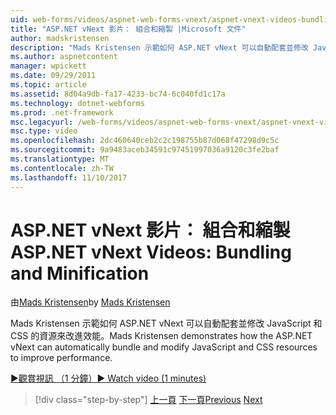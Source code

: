 ```yaml
---
uid: web-forms/videos/aspnet-web-forms-vnext/aspnet-vnext-videos-bundling-and-minification
title: "ASP.NET vNext 影片： 組合和縮製 |Microsoft 文件"
author: madskristensen
description: "Mads Kristensen 示範如何 ASP.NET vNext 可以自動配套並修改 JavaScript 和 CSS 的資源來改進效能。"
ms.author: aspnetcontent
manager: wpickett
ms.date: 09/29/2011
ms.topic: article
ms.assetid: 8d04a9db-fa17-4233-bc74-6c040fd1c17a
ms.technology: dotnet-webforms
ms.prod: .net-framework
msc.legacyurl: /web-forms/videos/aspnet-web-forms-vnext/aspnet-vnext-videos-bundling-and-minification
msc.type: video
ms.openlocfilehash: 2dc460640ceb2c2c198755b87d068f47298d9c5c
ms.sourcegitcommit: 9a9483aceb34591c97451997036a9120c3fe2baf
ms.translationtype: MT
ms.contentlocale: zh-TW
ms.lasthandoff: 11/10/2017
---
```

<a name="aspnet-vnext-videos-bundling-and-minification"></a><span data-ttu-id="aaf21-103">ASP.NET vNext 影片： 組合和縮製</span><span class="sxs-lookup"><span data-stu-id="aaf21-103">ASP.NET vNext Videos: Bundling and Minification</span></span>
====================
<span data-ttu-id="aaf21-104">由[Mads Kristensen](https://github.com/madskristensen)</span><span class="sxs-lookup"><span data-stu-id="aaf21-104">by [Mads Kristensen](https://github.com/madskristensen)</span></span>

<span data-ttu-id="aaf21-105">Mads Kristensen 示範如何 ASP.NET vNext 可以自動配套並修改 JavaScript 和 CSS 的資源來改進效能。</span><span class="sxs-lookup"><span data-stu-id="aaf21-105">Mads Kristensen demonstrates how the ASP.NET vNext can automatically bundle and modify JavaScript and CSS resources to improve performance.</span></span>

[<span data-ttu-id="aaf21-106">&#9654;觀賞視訊 （1 分鐘）</span><span class="sxs-lookup"><span data-stu-id="aaf21-106">&#9654; Watch video (1 minutes)</span></span>](https://channel9.msdn.com/Blogs/ASP-NET-Site-Videos/aspnet-vnext-videos-bundling-and-minification)

>[!div class="step-by-step"]
<span data-ttu-id="aaf21-107">[上一頁](aspnet-45-web-forms-strong-typed-data-controls.md)
[下一頁](getting-started-with-the-next-version-of-aspnet.md)</span><span class="sxs-lookup"><span data-stu-id="aaf21-107">[Previous](aspnet-45-web-forms-strong-typed-data-controls.md)
[Next](getting-started-with-the-next-version-of-aspnet.md)</span></span>
